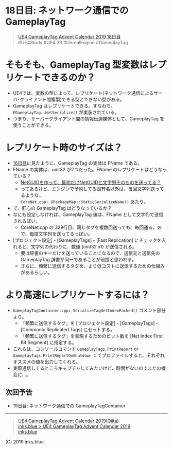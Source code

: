 # 18日目: ネットワーク通信での GameplayTag

> [UE4 GameplayTag Advent Calendar 2019 18日目](https://qiita.com/advent-calendar/2019/ue4-gameplaytag)  
>#UE4Study #UE4.23 #UnrealEngine #GameplayTag

# そもそも、GameplayTag 型変数はレプリケートできるのか？

* UE4では、変数の型によって、レプリケート(ネットワーク通信によるサーバ-クライアント間複製)できる型とできない型がある。
* GameplayTag はレプリケートできる。すなわち、`FGameplayTag::NetSerialize()` が実装されている。
* つまり、サーバークライアント間の情報伝達媒体として、GameplayTag を使うことができる。

# レプリケート時のサイズは？

* [16日目](./Day16-FGameplayTag.md)に見たように、GameplayTag の実体は FName である。
* FName の実体は、uint32 が2つだった。FName のレプリケートはどうなっている？
    * [NetGUIDを作って、最初だけNetGUIDと文字列そのものを送ってる？](https://twitter.com/mkaech/status/1149712274589753344)
    * ってあるけど、エンジンで予約してる固有名以外は、毎回文字列送ってるような…  
    `CoreNet.cpp: UPackageMap::StaticSerializeName()` あたり。
* で、肝心の GameplayTag はどうなっているか？
* なにも設定しなければ、GameplayTag 値は、FName として文字列で送信されるぽい。
    * CoreNet.cpp の 329行目、同じタグを複数回送っても、毎回通る。ので、毎度文字列を送ってるっぽい。
* [プロジェクト設定] - [GameplayTags] - [Fast Replication] にチェックを入れると、文字列の代わりに、数値 (uint32 x1) が送信される。
    * 要は辞書のキーだけを送っていることになるので、送信元と送信先の GameplayTag 辞書が同一であることが前提と思われる。
    * さらに、頻繁に送信するタグを、より低コストに送信するための仕組みがあるらしい。

# より高速にレプリケートするには？

* `GameplayTagContainer.cpp: SerializeTagNetIndexPacked()` コメント部分より。
    * 「頻繁に送信するタグ」を [プロジェクト設定] - [GameplayTags] - [Commonly Replicated Tags] にセットする。
    * 「頻繁に送信するタグ」を表現するためのビット数を [Net Index First Bit Segment] に指定する。
* これらは、コンソールコマンド `GameplayTags.PrintReport` or `GameplayTags.PrintReportOnShutdown 1` でプロファイルすると、それぞれオススメの値を出力してくれる。
* 実際通信してるところキャプチャしてみたいけど、時間がないのでまたの機会に…。

## 次回予告

* 19日目: ネットワーク通信での GameplayTagContainer

---

> [UE4 GameplayTag Advent Calendar 2019(Qiita)](https://qiita.com/advent-calendar/2019/ue4-gameplaytag)  
> [inks.blue > UE4 GameplayTag Advent Calendar 2019](./Index.md)  
> [inks.blue](../../)

(C) 2019 inks.blue
